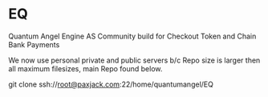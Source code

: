 # EQ
Quantum Angel Engine AS Community build for Checkout Token and Chain Bank Payments

We now use personal private and public servers b/c Repo size is larger then all maximum filesizes, main Repo found below. 

git clone ssh://root@paxjack.com:22/home/quantumangel/EQ
